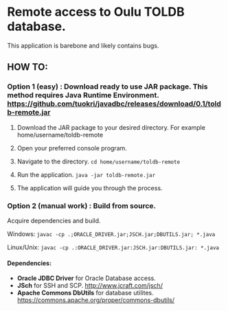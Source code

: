 # Remote access to Oulu TOLDB database.


This application is barebone and likely contains bugs.


## HOW TO:
### Option 1 (easy) : Download ready to use JAR package. This method requires Java Runtime Environment. https://github.com/tuokri/javadbc/releases/download/0.1/toldb-remote.jar


1. Download the JAR package to your desired directory. For example home/username/toldb-remote


2. Open your preferred console program.


3. Navigate to the directory. ```cd home/username/toldb-remote```


4. Run the application. ```java -jar toldb-remote.jar```


5. The application will guide you through the process.


### Option 2 (manual work) : Build from source.


Acquire dependencies and build.


Windows: ```javac -cp .;ORACLE_DRIVER.jar;JSCH.jar;DBUTILS.jar; *.java```


Linux/Unix: ```javac -cp .:ORACLE_DRIVER.jar:JSCH.jar:DBUTILS.jar: *.java```


#### Dependencies:
- **Oracle JDBC Driver** for Oracle Database access.
- **JSch** for SSH and SCP. http://www.jcraft.com/jsch/
- **Apache Commons DbUtils** for database utilites. https://commons.apache.org/proper/commons-dbutils/
